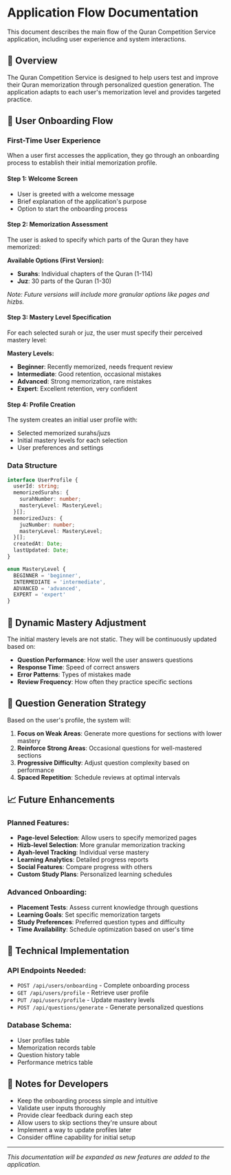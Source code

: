 # Application Flow Documentation

This document describes the main flow of the Quran Competition Service application, including user experience and system interactions.

## 🎯 Overview

The Quran Competition Service is designed to help users test and improve their Quran memorization through personalized question generation. The application adapts to each user's memorization level and provides targeted practice.

## 👤 User Onboarding Flow

### First-Time User Experience

When a user first accesses the application, they go through an onboarding process to establish their initial memorization profile.

#### Step 1: Welcome Screen
- User is greeted with a welcome message
- Brief explanation of the application's purpose
- Option to start the onboarding process

#### Step 2: Memorization Assessment

The user is asked to specify which parts of the Quran they have memorized:

**Available Options (First Version):**
- **Surahs**: Individual chapters of the Quran (1-114)
- **Juz**: 30 parts of the Quran (1-30)

*Note: Future versions will include more granular options like pages and hizbs.*

#### Step 3: Mastery Level Specification

For each selected surah or juz, the user must specify their perceived mastery level:

**Mastery Levels:**
- **Beginner**: Recently memorized, needs frequent review
- **Intermediate**: Good retention, occasional mistakes
- **Advanced**: Strong memorization, rare mistakes
- **Expert**: Excellent retention, very confident

#### Step 4: Profile Creation

The system creates an initial user profile with:
- Selected memorized surahs/juzs
- Initial mastery levels for each selection
- User preferences and settings

### Data Structure

```typescript
interface UserProfile {
  userId: string;
  memorizedSurahs: {
    surahNumber: number;
    masteryLevel: MasteryLevel;
  }[];
  memorizedJuzs: {
    juzNumber: number;
    masteryLevel: MasteryLevel;
  }[];
  createdAt: Date;
  lastUpdated: Date;
}

enum MasteryLevel {
  BEGINNER = 'beginner',
  INTERMEDIATE = 'intermediate',
  ADVANCED = 'advanced',
  EXPERT = 'expert'
}
```

## 🔄 Dynamic Mastery Adjustment

The initial mastery levels are not static. They will be continuously updated based on:

- **Question Performance**: How well the user answers questions
- **Response Time**: Speed of correct answers
- **Error Patterns**: Types of mistakes made
- **Review Frequency**: How often they practice specific sections

## 🎯 Question Generation Strategy

Based on the user's profile, the system will:

1. **Focus on Weak Areas**: Generate more questions for sections with lower mastery
2. **Reinforce Strong Areas**: Occasional questions for well-mastered sections
3. **Progressive Difficulty**: Adjust question complexity based on performance
4. **Spaced Repetition**: Schedule reviews at optimal intervals

## 📈 Future Enhancements

### Planned Features:
- **Page-level Selection**: Allow users to specify memorized pages
- **Hizb-level Selection**: More granular memorization tracking
- **Ayah-level Tracking**: Individual verse mastery
- **Learning Analytics**: Detailed progress reports
- **Social Features**: Compare progress with others
- **Custom Study Plans**: Personalized learning schedules

### Advanced Onboarding:
- **Placement Tests**: Assess current knowledge through questions
- **Learning Goals**: Set specific memorization targets
- **Study Preferences**: Preferred question types and difficulty
- **Time Availability**: Schedule optimization based on user's time

## 🔧 Technical Implementation

### API Endpoints Needed:
- `POST /api/users/onboarding` - Complete onboarding process
- `GET /api/users/profile` - Retrieve user profile
- `PUT /api/users/profile` - Update mastery levels
- `POST /api/questions/generate` - Generate personalized questions

### Database Schema:
- User profiles table
- Memorization records table
- Question history table
- Performance metrics table

## 📝 Notes for Developers

- Keep the onboarding process simple and intuitive
- Validate user inputs thoroughly
- Provide clear feedback during each step
- Allow users to skip sections they're unsure about
- Implement a way to update profiles later
- Consider offline capability for initial setup

---

*This documentation will be expanded as new features are added to the application.* 
